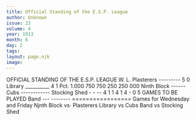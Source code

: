 ```yaml
---
title: Official Standing of the E.S.P. League
author: Unknown
issue: 23
volume: 4
year: 1913
month: 6
day: 2
tags:
layout: page.njk
image:
---
```

OFFICIAL STANDING OF THE E.S.P. LEAGUE   W. L. Plasterers --------- 5 0   Library __________ 4 1   Pct. 1.000     750     750     250    250     000   Ninth Block ------   Cubs ------------ Stocking Shed - - --   4 1 1 4 1 4   - 0 5 GAMES TO BE PLAYED   Band --- --------   =================   Games for Wednesday and Friday Njnth Block vs· Plasterers   Library vs Cubs   Band vs Stocking Shed   


